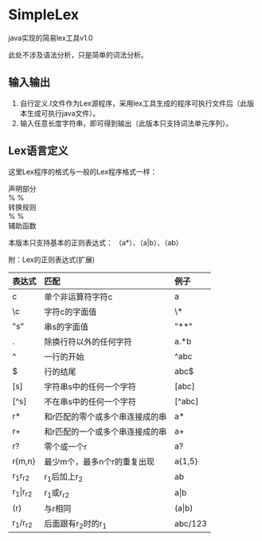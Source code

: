 # SimpleLex
java实现的简易lex工具v1.0

此处不涉及语法分析，只是简单的词法分析。

## 输入输出

1. 自行定义.l文件作为Lex源程序，采用lex工具生成的程序可执行文件后（此版本生成可执行java文件）。
2. 输入任意长度字符串，即可得到输出（此版本只支持词法单元序列）。

## Lex语言定义

这里Lex程序的格式与一般的Lex程序格式一样：  

声明部分  
% %  
转换规则  
% %  
辅助函数  

本版本只支持基本的正则表达式：
（a*）、（a|b）、（ab）

附：Lex的正则表达式(扩展)

|表达式|匹配|例子|
|:---|:----|:----|
|c|单个非运算符字符c|a|
|\c|字符c的字面值|\\*|
|"s"|串s的字面值|"**"|
|\.|除换行符以外的任何字符|a\.\*b|
|^|一行的开始|\^abc|
|$|行的结尾|abc$|
|\[s\]|字符串s中的任何一个字符|\[abc\]|
|\[^s\]|不在串s中的任何一个字符|\[^abc\]|
|r\*|和r匹配的零个或多个串连接成的串|a\*|
|r+|和r匹配的一个或多个串连接成的串|a+|
|r?|零个或一个r|a?|
|r{m,n}|最少m个，最多n个r的重复出现|a{1,5}|
|r<sub>1</sub>r<sub>r2</sub>|r<sub>1</sub>后加上r<sub>2</sub>|ab|
|r<sub>1</sub>\|r<sub>r2</sub>|r<sub>1</sub>或r<sub>r2</sub>|a\|b|
|(r)|与r相同|(a\|b)|
|r<sub>1</sub>/r<sub>r2</sub>|后面跟有r<sub>2</sub>时的r<sub>1</sub>|abc/123|